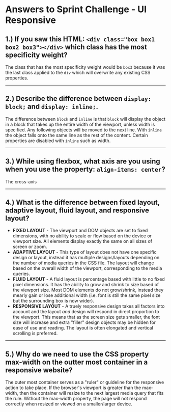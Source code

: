 # Answers to Sprint Challenge - UI Responsive

## 1.) If you saw this HTML: `<div class="box box1 box2 box3"></div>` which class has the most specificity weight?

The class that has the most specificity weight would be `box3` because it was the last class applied to the `div` which will overwrite any existing CSS properties.

--------------------------------------------------------------------------------

## 2.) Describe the difference between `display: block;` and `display: inline;`.

The difference between `block` and `inline` is that `block` will display the object in a block that takes up the entire width of the viewport, unless width is specified. Any following objects will be moved to the next line. With `inline` the object falls onto the same line as the rest of the content. Certain properties are disabled with `inline` such as width.

--------------------------------------------------------------------------------

## 3.) While using flexbox, what axis are you using when you use the property: `align-items: center`?

The cross-axis

--------------------------------------------------------------------------------

## 4.) What is the difference between fixed layout, adaptive layout, fluid layout, and responsive layout?

- **FIXED LAYOUT** - The viewport and DOM objects are set to fixed dimensions, with no ability to scale or flow based on the device or viewport size. All elements display exactly the same on all sizes of screen or zoom.
- **ADAPTIVE LAYOUT** - This type of layout does not have one specific design or layout, instead it has multiple designs/layouts depending on the number of media queries in the CSS file. The layout will change based on the overall width of the viewport, corresponding to the media queries.
- **FLUID LAYOUT** - A fluid layout is percentage based with little to no fixed pixel dimensions. It has the ability to grow and shrink to size based of the viewport size. Most DOM elements do not grow/shrink, instead they mearly gain or lose additional width (i.e. font is still the same pixel size but the surrounding box is now wider).
- **RESPONSIVE LAYOUT** - A truely responsive design takes all factors into account and the layout _and_ design will respond in direct proportion to the viewport. This means that as the screen size gets smaller, the font size will increase and extra "filler" design objects may be hidden for ease of use and reading. The layout is often elongated and vertical scrolling is preferred.

--------------------------------------------------------------------------------

## 5.) Why do we need to use the CSS property max-width on the outter most container in a responsive website?

The outer most container serves as a "ruler" or guideline for the responsive action to take place. If the browser's viewport is greater than the max-width, then the container will resize to the next largest media query that fits the rule. Without the max-width property, the page will not respond correctly when resized or viewed on a smaller/larger device.

